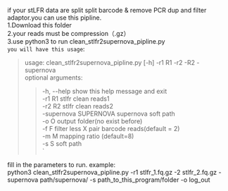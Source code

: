  if your stLFR data are split split barcode & remove PCR dup and filter adaptor.you can use this pipline.<br>
  1.Download this folder<br>
  2.your reads must be compression（.gz）<br>
  3.use python3 to run clean_stlfr2supernova_pipline.py<br> 
  `you will have this usage`:<br> 
   >usage: clean_stlfr2supernova_pipline.py   [-h]   -r1   R1   -r2  -R2   -supernova<br>
   >optional arguments:<br>
  >>-h, --help            show this help message and exit<br>
  >>-r1 R1                stlfr clean reads1<br>
  >>-r2 R2                stlfr clean reads2<br>
  >>-supernova SUPERNOVA  supernova soft path<br>
  >>-o O                  output folder(no exist before)<br>
  >>-f F                  filter less X pair barcode reads(default = 2)<br>
  >>-m M                  mapping ratio (default=8)<br>
  >>-s S                  soft path<br>`

fill in the parameters to run.
example:<br>
python3 clean_stlfr2supernova_pipline.py -r1 stlfr_1.fq.gz -2 stlfr_2.fq.gz -supernova path/supernova/ -s path_to_this_program/folder -o log_out <br>
